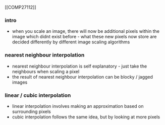[[COMP27112]]

### intro
- when you scale an image, there will now be additional pixels within the image which didnt exist before - what these new pixels now store are decided differently by different image scaling algorithms

### nearest neighbour interpolation
- nearest neighbour interpolation is self explanatory - just take the neighbours when scaling a pixel
- the result of nearest neighbour interpolation can be blocky / jagged images

### linear / cubic interpolation
- linear interpolation involves making an approximation based on surrounding pixels
- cubic interpolation follows the same idea, but by looking at more pixels